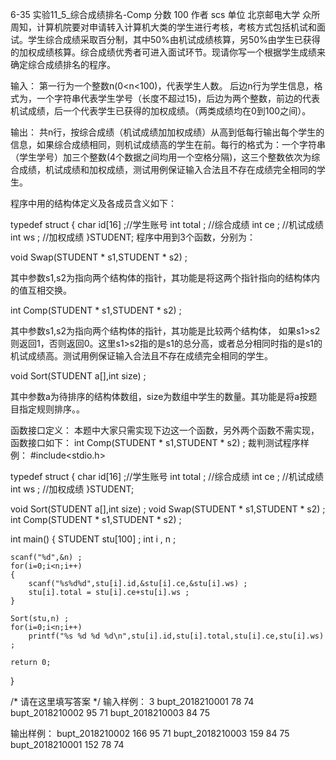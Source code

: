 6-35 实验11_5_综合成绩排名-Comp
分数 100
作者 scs
单位 北京邮电大学
众所周知，计算机院要对申请转入计算机大类的学生进行考核，考核方式包括机试和面试。学生综合成绩采取百分制，其中50%由机试成绩核算，另50%由学生已获得的加权成绩核算。综合成绩优秀者可进入面试环节。现请你写一个根据学生成绩来确定综合成绩排名的程序。

输入：
第一行为一个整数n(0<n<100)，代表学生人数。
后边n行为学生信息，格式为，一个字符串代表学生学号（长度不超过15)，后边为两个整数，前边的代表机试成绩，后一个代表学生已获得的加权成绩。（两类成绩均在0到100之间）。

输出：
共n行，按综合成绩（机试成绩加加权成绩）从高到低每行输出每个学生的信息，如果综合成绩相同，则机试成绩高的学生在前。每行的格式为：一个字符串（学生学号）加三个整数(4个数据之间均用一个空格分隔)，这三个整数依次为综合成绩，机试成绩和加权成绩，测试用例保证输入合法且不存在成绩完全相同的学生。

程序中用的结构体定义及各成员含义如下：

typedef struct
{
    char    id[16]  ;//学生账号 
    int    total ;    //综合成绩 
    int    ce ;    //机试成绩 
    int    ws ;    //加权成绩 
}STUDENT;
程序中用到3个函数，分别为：

void Swap(STUDENT * s1,STUDENT * s2) ;

其中参数s1,s2为指向两个结构体的指针，其功能是将这两个指针指向的结构体内的值互相交换。

int Comp(STUDENT * s1,STUDENT * s2) ;

其中参数s1,s2为指向两个结构体的指针，其功能是比较两个结构体， 如果s1>s2则返回1，否则返回0。这里s1>s2指的是s1的总分高，或者总分相同时指的是s1的机试成绩高。测试用例保证输入合法且不存在成绩完全相同的学生。

void Sort(STUDENT a[],int size) ;

其中参数a为待排序的结构体数组，size为数组中学生的数量。其功能是将a按题目指定规则排序。。

函数接口定义：
本题中大家只需实现下边这一个函数，另外两个函数不需实现，函数接口如下：
int  Comp(STUDENT * s1,STUDENT * s2)  ;
裁判测试程序样例：
#include<stdio.h>

typedef struct
{
    char    id[16]  ;//学生账号 
    int    total ;    //综合成绩 
    int    ce ;    //机试成绩 
    int    ws ;    //加权成绩 
}STUDENT;

void Sort(STUDENT a[],int size) ; 
void Swap(STUDENT * s1,STUDENT * s2) ;
int  Comp(STUDENT * s1,STUDENT * s2) ;

int main()
{
    STUDENT    stu[100] ;
    int        i , n ;
    
    
    scanf("%d",&n) ;
    for(i=0;i<n;i++)
    {
        scanf("%s%d%d",stu[i].id,&stu[i].ce,&stu[i].ws) ;
        stu[i].total = stu[i].ce+stu[i].ws ;
    }
            
    Sort(stu,n) ;
    for(i=0;i<n;i++)
        printf("%s %d %d %d\n",stu[i].id,stu[i].total,stu[i].ce,stu[i].ws) ;
    
    return 0;    
}

/* 请在这里填写答案 */
输入样例：
3
bupt_2018210001 78 74
bupt_2018210002 95 71
bupt_2018210003 84 75

输出样例：
bupt_2018210002 166 95 71
bupt_2018210003 159 84 75
bupt_2018210001 152 78 74
